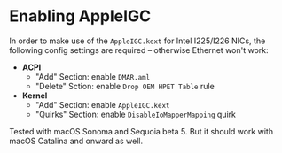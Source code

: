 # Enabling AppleIGC

In order to make use of the `AppleIGC.kext` for Intel I225/I226 NICs, the following config settings are required – otherwise Ethernet won't work:

- **ACPI**
	- "Add" Section: enable `DMAR.aml`
	- "Delete" Sction: enable `Drop OEM HPET Table` rule
- **Kernel**
	- "Add" Section: enable `AppleIGC.kext`
	- "Quirks" Section: enable `DisableIoMapperMapping` quirk

Tested with macOS Sonoma and Sequoia beta 5. But it should work with macOS Catalina and onward as well.
